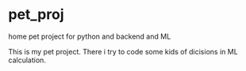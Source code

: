 # pet_proj
home pet project for python and backend and ML


This is my pet project. There i try to code some kids of dicisions in ML calculation.
